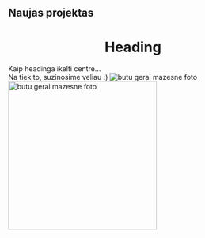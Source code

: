 ##  Naujas projektas
<h1  align="center">
Heading
</h1>
Kaip headinga ikelti centre... 
<br>
Na tiek to, suzinosime veliau :) 
<img src="https://plus.unsplash.com/premium_photo-1661962655543-b88aafe382e9?q=80&w=2072&auto=format&fit=crop&ixlib=rb-4.0.3&ixid=M3wxMjA3fDB8MHxwaG90by1wYWdlfHx8fGVufDB8fHx8fA%3D%3D" alt="butu gerai mazesne foto" title="gal sita rodo">

<img src="https://encrypted-tbn0.gstatic.com/images?q=tbn:ANd9GcQzU0W3fQUj1dKDWkjGdZo7HE_O23Bfn_UbxUDd2-FZikyCHpyOle7kY1WHCW5pUvJFECc&usqp=CAU" alt="butu gerai mazesne foto" title="as noriu but centre :D" width="300" height="auto">
